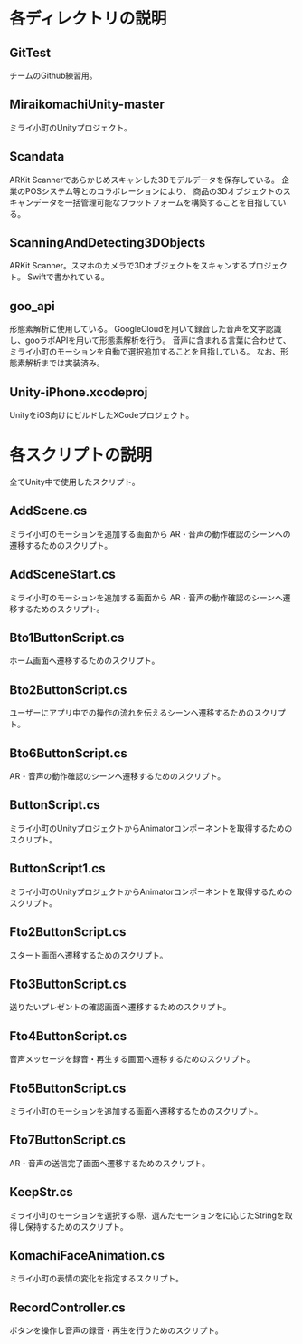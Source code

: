 # 各ディレクトリの説明

## GitTest
チームのGithub練習用。

## MiraikomachiUnity-master
ミライ小町のUnityプロジェクト。

## Scandata
ARKit Scannerであらかじめスキャンした3Dモデルデータを保存している。
企業のPOSシステム等とのコラボレーションにより、
商品の3Dオブジェクトのスキャンデータを一括管理可能なプラットフォームを構築することを目指している。

## ScanningAndDetecting3DObjects
ARKit Scanner。スマホのカメラで3Dオブジェクトをスキャンするプロジェクト。
Swiftで書かれている。

## goo_api
形態素解析に使用している。
GoogleCloudを用いて録音した音声を文字認識し、gooラボAPIを用いて形態素解析を行う。
音声に含まれる言葉に合わせて、ミライ小町のモーションを自動で選択追加することを目指している。
なお、形態素解析までは実装済み。

## Unity-iPhone.xcodeproj
UnityをiOS向けにビルドしたXCodeプロジェクト。

# 各スクリプトの説明
全てUnity中で使用したスクリプト。

## AddScene.cs
ミライ小町のモーションを追加する画面から
AR・音声の動作確認のシーンへの遷移するためのスクリプト。

## AddSceneStart.cs
ミライ小町のモーションを追加する画面から
AR・音声の動作確認のシーンへ遷移するためのスクリプト。

## Bto1ButtonScript.cs
ホーム画面へ遷移するためのスクリプト。

## Bto2ButtonScript.cs
ユーザーにアプリ中での操作の流れを伝えるシーンへ遷移するためのスクリプト。

## Bto6ButtonScript.cs
AR・音声の動作確認のシーンへ遷移するためのスクリプト。

## ButtonScript.cs
ミライ小町のUnityプロジェクトからAnimatorコンポーネントを取得するためのスクリプト。

## ButtonScript1.cs
ミライ小町のUnityプロジェクトからAnimatorコンポーネントを取得するためのスクリプト。

## Fto2ButtonScript.cs
スタート画面へ遷移するためのスクリプト。

## Fto3ButtonScript.cs
送りたいプレゼントの確認画面へ遷移するためのスクリプト。

## Fto4ButtonScript.cs
音声メッセージを録音・再生する画面へ遷移するためのスクリプト。

## Fto5ButtonScript.cs
ミライ小町のモーションを追加する画面へ遷移するためのスクリプト。

## Fto7ButtonScript.cs
AR・音声の送信完了画面へ遷移するためのスクリプト。

## KeepStr.cs
ミライ小町のモーションを選択する際、選んだモーションをに応じたStringを取得し保持するためのスクリプト。

## KomachiFaceAnimation.cs
ミライ小町の表情の変化を指定するスクリプト。

## RecordController.cs
ボタンを操作し音声の録音・再生を行うためのスクリプト。

